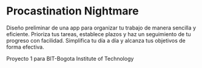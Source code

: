 # Procastination Nightmare

Diseño preliminar de una app para organizar tu trabajo de manera sencilla y eficiente. Prioriza tus tareas, establece plazos y haz un seguimiento de tu progreso con facilidad. Simplifica tu día a día y alcanza tus objetivos de forma efectiva.

Proyecto 1 para BIT-Bogota Institute of Technology

